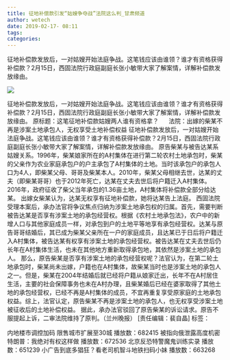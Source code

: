 ```yaml
---
title: 征地补偿款引发“姑嫂争夺战”法院这么判_甘肃频道
author: wetech
date: 2019-02-17- 08:11
tags: 
categories: 
---
```

征地补偿款发放后，一对姑嫂开始法庭争战。这笔钱应该由谁领？谁才有资格获得补偿款？2月15日，西固法院行政庭副庭长张小敏带大家了解案情，详解补偿款发放缘由。
<!-- more -->
                
<img align="center" border="0" src="http://p2.ifengimg.com/a/2016/0810/204c433878d5cf9size1_w16_h16.png" />
                
                
            
征地补偿款发放后，一对姑嫂开始法庭争战。这笔钱应该由谁领？谁才有资格获得补偿款？2月15日，西固法院行政庭副庭长张小敏带大家了解案情，详解补偿款发放缘由。
原标题：这笔征地补偿款姑嫂两人谁有资格拿？
     法院：出嫁的柴某不再是涉案土地承包人，无权享受土地补偿权益
征地补偿款发放后，一对姑嫂开始法庭争战。这笔钱应该由谁领？谁才有资格获得补偿款？2月15日，西固法院行政庭副庭长张小敏带大家了解案情，详解补偿款发放缘由。
原告柴某与被告达某系姑嫂关系。1996年，柴某娘家所在的A村集体在进行第二轮农村土地承包时，柴某的父亲作为农业家庭承包户的户主承包了A村集体的土地。当时该承包户的承包人口为4人，即柴某父母、哥哥及柴某本人。2010年，柴某父母相继去世，达某的丈夫（即柴某哥哥）也于2012年死亡，达某在丈夫去世后将户籍迁入A村集体。2016年，政府征收了柴父当年承包的1.36亩土地，A村集体将补偿款全部分给达某。
出嫁女柴某认为，达某无权享有征地补偿款，她将达某告上法庭。
西固法院受理本案后，承办法官将争议焦点归纳为涉案土地承包权的归属。首先，需要判断被告达某是否享有涉案土地的承包经营权。根据《农村土地承包法》，农户中的新增人口与其他家庭成员一样，对承包到户的土地平等地享有承包经营权。达某与原告哥哥结婚后，其已成为柴某父亲所在一户的家庭成员，且达某已于日后将户籍迁入A村集体，被告达某有权享有涉案土地的承包经营权。被告达某在丈夫去世后仍长年在A村集体生活，也未在其他地方重新取得承包地，其依然是涉案土地的承包人。
那么，原告柴某是否享有涉案土地的承包经营权呢？法官认为，在第二轮土地承包时，柴某尚未出嫁，户籍也在A村集体，故柴某当时也是涉案土地的承包人之一。但是，柴某在2004年结婚后就已经将户籍从娘家迁出，长年不在A村居住生活，主要的社会保障事务也未在A村办理，且柴某婚后已经在婆家取得了其他土地的承包经营权，已经不再是A村集体的成员，不宜再重复享受原家庭的土地承包权益。综上，法官认定，原告柴某不再是涉案土地的承包人，也无权享受涉案土地被征收后的土地补偿权益。
据此，承办法官驳回了原告柴某的诉讼请求。原告不服提起上诉，二审法院维持了原判。（兰州晚报）
[责任编辑：裴自晶]
标签：
 
 
             
内地楼市调控加码 限售城市扩展至30城
播放数：682415
被指向俄泄露高度机密 特朗普：我绝对有权这样做
播放数：672536
北京反恐特警魔鬼训练实录
播放数：651239
小广告到底多猖狂？看老司机智斗地铁扫码小妹
播放数：663268
